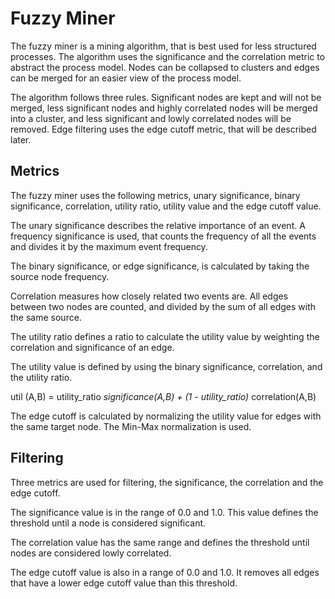 # Fuzzy Miner

The fuzzy miner is a mining algorithm, that is best used for less structured processes. The algorithm uses the significance and the correlation metric to abstract the process model. Nodes can be collapsed to clusters and edges can be merged for an easier view of the process model.

The algorithm follows three rules. Significant nodes are kept and will not be merged, less significant nodes and highly correlated nodes will be merged into a cluster, and less significant and lowly correlated nodes will be removed. Edge filtering uses the edge cutoff metric, that will be described later.

## Metrics

The fuzzy miner uses the following metrics, unary significance, binary significance, correlation, utility ratio, utility value and the edge cutoff value.

The unary significance describes the relative importance of an event. A frequency significance is used, that counts the frequency of all the events and divides it by the maximum event frequency.

The binary significance, or edge significance, is calculated by taking the source node frequency.

Correlation measures how closely related two events are. All edges between two nodes are counted, and divided by the sum of all edges with the same source.

The utility ratio defines a ratio to calculate the utility value by weighting the correlation and significance of an edge.

The utility value is defined by using the binary significance, correlation, and the utility ratio.

util (A,B) = utility_ratio *significance(A,B) + (1 - utility_ratio)* correlation(A,B)

The edge cutoff is calculated by normalizing the utility value for edges with the same target node. The Min-Max normalization is used.

## Filtering

Three metrics are used for filtering, the significance, the correlation and the edge cutoff.

The significance value is in the range of 0.0 and 1.0. This value defines the threshold until a node is considered significant.

The correlation value has the same range and defines the threshold until nodes are considered lowly correlated.

The edge cutoff value is also in a range of 0.0 and 1.0. It removes all edges that have a lower edge cutoff value than this threshold.
